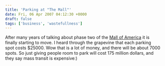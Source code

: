 ```yaml
---
title: 'Parking at "The Mall"'
date: Fri, 06 Apr 2007 04:12:30 +0000
draft: false
tags: ['business', 'wastefullness']
---
```


After many years of talking about phase two of the [Mall of America](http://www.mallofamerica.com/about_moa_phase_II.aspx) it is finally starting to move. I heard through the grapevine that each parking spot costs $25000. Wow that is a lot of money, and there will be about 7000 spots. So just giving people room to park will cost 175 million dollars, and they say mass transit is expensive:)